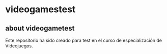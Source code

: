 # videogamestest
## about videogametest
Este repositorio ha sido creado para test en el curso de especialización de Videojuegos.

